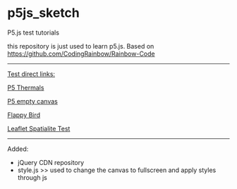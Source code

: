 # p5js_sketch
P5.js test tutorials

this repository is just used to learn p5.js. Based on
https://github.com/CodingRainbow/Rainbow-Code

----------------------------------------------------------------------------------

<u>Test direct links:</u>

<p><a href="https://martenz.github.io/p5js_sketch/thermals/" target="_blank">P5 Thermals</a></p>
<p><a href="https://martenz.github.io/p5js_sketch/p5_empty/" target="_blank">P5 empty canvas</a></p>
<p><a href="https://martenz.github.io/p5js_sketch/flappy_bird/" target="_blank">Flappy Bird</a></p>
<p><a href="https://martenz.github.io/p5js_sketch/leaflet_spatialite/" target="_blank">Leaflet Spatialite Test</a></p>

----------------------------------------------------------------------------------
Added:
* jQuery CDN repository
* style.js >> used to change the canvas to fullscreen and apply styles through js
